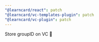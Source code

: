 ```yaml
---
"@learncard/react": patch
"@learncard/vc-templates-plugin": patch
"@learncard/vc-plugin": patch
---
```


Store groupID on VC 🥑
